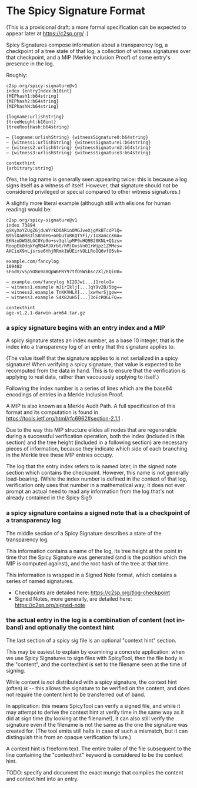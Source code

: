 The Spicy Signature Format
==========================

(This is a provisional draft: a more formal specification can be
expected to appear later at https://c2sp.org/ .)

Spicy Signatures compose information about a transparency log,
a checkpoint of a tree state of that log,
a collection of witness signatures over that checkpoint,
and a MIP (Merkle Inclusion Proof) of some entry's presence in the log.

Roughly:

```
c2sp.org/spicy-signature@v1
index {entryIndex:b10int}
{MIPhash1:b64string}
{MIPhash2:b64string}
{MIPhashN:b64string}

{logname:urlishString}
{treeHeight:b10int}
{treeRootHash:b64string}

— {logname:urlishString} {witnessSignature0:b64string}
— {witness1:urlishString} {witnessSignature1:b64string}
— {witness2:urlishString} {witnessSignature2:b64string}
— {witness3:urlishString} {witnessSignature3:b64string}

contexthint
{arbitrary:string}
```

(Yes, the log name is generally seen appearing twice: this is because a log signs itself as a witness of itself.
However, that signature should not be considered privileged or special compared to other witness signatures.)

A slightly more literal example (although still with elisions for human reading) would be:

```
c2sp.org/spicy-signature@v1
index 73894
gSKyXoYZUgZ6jduWYrkDOARinOMGJveXjgMkBTcdPlQ=
B95lDa8R83lS8n0eG+o0buTxRKQTYFi//1U8anccXmA=
EKNzoDWG8LGC0Yp9o+sv3qllpMP9uHQ9B20KNL+Q1zs=
RoopEkOdqkYqMB4MJXrbt/hMjOxsVn0IrWjpz1ZMMes=
AHCioX9nLjsrse6YhjRRmk1WUEirVOLLRoOQ6vfO5vk=

example.com/fancylog
109482
sFodV/vSp5O8n9a8QpW6PRY97tfOSW5bsc2Xl/EQi08=

— example.com/fancylog hI2DJw[...]1roloI=
— witness1.example mJirIklj[...]qY9v2B/5bg==
— witness2.example TnKKVHLX[...]xwYwrSjgow==
— witness3.example S4X82uH5[...]3oEcROGLFQ==

contexthint
age-v1.2.1-darwin-arm64.tar.gz
```

### a spicy signature begins with an entry index and a MIP

A spicy signature states an index number, as a base 10 integer, that is the index into a transparency log of an entry that the signature applies to.

(The value itself that the signature applies to is not serialized in a spicy signature!
When verifying a spicy signature, that value is expected to be recomputed from the data in hand.
This is to ensure that the verification is applying to real data, rather than vaccuously applying to itself.)

Following the index number is a series of lines which are the base64 encodings of entries in a Merkle Inclusion Proof.

A MIP is also known as a Merkle Audit Path.
A full specification of this format and its computation is found in https://tools.ietf.org/html/rfc6962#section-2.1.1 .

Due to the way this MIP structure elides all nodes that are regenerable during a successful verification operation,
both the index (included in this section) and the tree height (included in a following section) are necessary pieces of information,
because they indicate which side of each branching in the Merkle tree these MIP entries occupy.

The log that the entry index refers to is named later, in the signed note section which contains the checkpoint.
However, this name is not generally load-bearing.
(While the index number is defined in the context of that log, verification only uses that number in a mathematical way;
it does not ever prompt an actual need to read any information from the log that's not already contained in the Spicy Sig!)

### a spicy signature contains a signed note that is a checkpoint of a transparency log

The middle section of a Spicy Signature describes a state of the transparency log.

This information contains a name of the log,
its tree height at the point in time that the Spicy Signature was generated (and is the position which the MIP is computed against),
and the root hash of the tree at that time.

This information is wrapped in a Signed Note format,
which contains a series of named signatures.

- Checkpoints are detailed here: https://c2sp.org/tlog-checkpoint
- Signed Notes, more generally, are detailed here: https://c2sp.org/signed-note

### the actual entry in the log is a combination of content (not in-band) and optionally the context hint

The last section of a spicy sig file is an optional "context hint" section.

This may be easiest to explain by examining a concrete application:
when we use Spicy Signatures to sign files with SpicyTool,
then the file body is the "content", and the contexthint is set to the filename seen at the time of signing.

While content is *not* distributed with a spicy signature, the context hint (often) *is* --
this allows the signature to be verified on the content, and does not require the content hint to be transferred out of band.

In application: this means SpicyTool can verify a signed file,
and while it may attempt to derive the context hint at verify time in the same way as it did at sign time (by looking at the filename!),
it can also still verify the signature even if the filename is not the same as the one the signature was created for.
(The tool emits still halts in case of such a mismatch, but it can distinguish this from an opaque verification failure.)

A context hint is freeform text.
The entire trailer of the file subsequent to the line containing the "contexthint" keyword is considered to be the context hint.

TODO: specify and document the exact munge that compiles the content and context hint into an entry.
